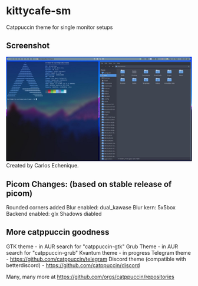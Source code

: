 # kittycafe-sm
Catppuccin theme for single monitor setups

## Screenshot
![Screenshot on single monitor](/screenshot.jpg)
Created by Carlos Echenique.

## Picom Changes: (based on stable release of picom)

Rounded corners added
Blur enabled: dual_kawase
Blur kern: 5x5box
Backend enabled: glx
Shadows diabled

## More catppuccin goodness
GTK theme - in AUR search for "catppuccin-gtk"
Grub Theme - in AUR search for "catppuccin-grub"
Kvantum theme - in progress
Telegram theme - https://github.com/catppuccin/telegram
Discord theme (compatible with betterdiscord) - https://github.com/catppuccin/discord

Many, many more at https://github.com/orgs/catppuccin/repositories

